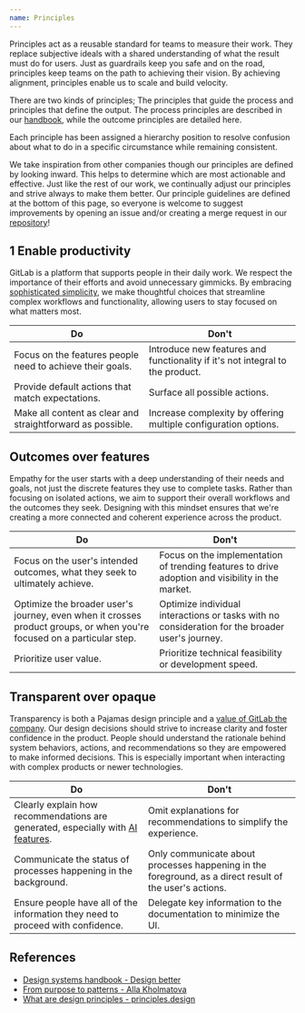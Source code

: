 ```yaml
---
name: Principles
---
```


Principles act as a reusable standard for teams to measure their work. They replace subjective ideals with a shared understanding of what the result must do for users. Just as guardrails keep you safe and on the road, principles keep teams on the path to achieving their vision. By achieving alignment, principles enable us to scale and build velocity.

There are two kinds of principles; The principles that guide the process and principles that define the output. The process principles are described in our [handbook](https://about.gitlab.com/handbook/product/#product-principles), while the outcome principles are detailed here.

Each principle has been assigned a hierarchy position to resolve confusion about what to do in a specific circumstance while remaining consistent.

We take inspiration from other companies though our principles are defined by looking inward. This helps to determine which are most actionable and effective. Just like the rest of our work, we continually adjust our principles and strive always to make them better. Our principle guidelines are defined at the bottom of this page, so everyone is welcome to suggest improvements by opening an issue and/or creating a merge request in our [repository](https://gitlab.com/gitlab-org/gitlab-services/design.gitlab.com)!

## 1 Enable productivity

GitLab is a platform that supports people in their daily work. We respect the importance of their efforts and avoid unnecessary gimmicks. By embracing [sophisticated simplicity](https://handbook.gitlab.com/handbook/product/ux/product-designer/#aiming-towards-sophisticated-simplicity), we make thoughtful choices that streamline complex workflows and functionality, allowing users to stay focused on what matters most.

| Do                                                                                                                                              | Don't                                                                                                                                                              |
| ----------------------------------------------------------------------------------------------------------------------------------------------- | ------------------------------------------------------------------------------------------------------------------------------------------------------------------ |
| Focus on the features people need to achieve their goals. | Introduce new features and functionality if it's not integral to the product.  |
| Provide default actions that match expectations. | Surface all possible actions. |
| Make all content as clear and straightforward as possible. | Increase complexity by offering multiple configuration options. |

<!--
 1. **Bold sub principle(s) title** Explanation, plus optional reference
  - Example(s), plus link towards a reference in real-life
-->

## Outcomes over features

Empathy for the user starts with a deep understanding of their needs and goals, not just the discrete features they use to complete tasks. Rather than focusing on isolated actions, we aim to support their overall workflows and the outcomes they seek. Designing with this mindset ensures that we're creating a more connected and coherent experience across the product.

| Do                                                                                                                                              | Don't                                                                                                                                                              |
| ----------------------------------------------------------------------------------------------------------------------------------------------- | ------------------------------------------------------------------------------------------------------------------------------------------------------------------ |
| Focus on the user's intended outcomes, what they seek to ultimately achieve. |  Focus on the implementation of trending features to drive adoption and visibility in the market. |
| Optimize the broader user's journey, even when it crosses product groups, or when you're focused on a particular step. | Optimize individual interactions or tasks with no consideration for the broader user's journey.  |
| Prioritize user value. | Prioritize technical feasibility or development speed. |

<!--
 1. **Bold sub principle(s) title** Explanation, plus optional reference
  - Example(s), plus link towards a reference in real-life
-->

## Transparent over opaque

Transparency is both a Pajamas design principle and a [value of GitLab the company](https://handbook.gitlab.com/handbook/values/#transparency). Our design decisions should strive to increase clarity and foster confidence in the product. People should understand the rationale behind system behaviors, actions, and recommendations so they are empowered to make informed decisions. This is especially important when interacting with complex products or newer technologies.

| Do                                                                                                                                              | Don't                                                                                                                                                              |
| ----------------------------------------------------------------------------------------------------------------------------------------------- | ------------------------------------------------------------------------------------------------------------------------------------------------------------------ |
| Clearly explain how recommendations are generated, especially with [AI features](/usability/ai-human-interaction#be-transparent). | Omit explanations for recommendations to simplify the experience. |
| Communicate the status of processes happening in the background. | Only communicate about processes happening in the foreground, as a direct result of the user's actions. |
| Ensure people have all of the information they need to proceed with confidence. | Delegate key information to the documentation to minimize the UI. |

<!--
1. **Bold sub principle(s) title** Explanation, plus optional reference
  - Example(s), plus link towards a reference in real-life
-->

## References

- [Design systems handbook - Design better](https://www.designbetter.co/design-systems-handbook/expanding-design-system)
- [From purpose to patterns - Alla Kholmatova](https://speakerdeck.com/craftui/from-purpose-to-patterns)
- [What are design principles - principles.design](https://principles.design/#what-are-design-principles)
